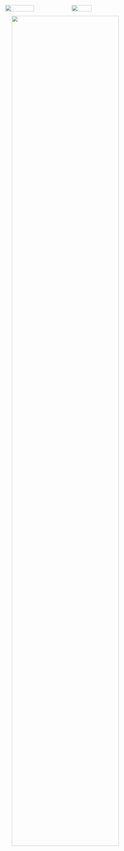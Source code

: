 <!-- <p align="center">
  <img
    width="80%"
    src="https://capsule-render.vercel.app/api?type=waving&color=auto&height=200&fontAlignY=40&section=header&text=Ryuna&fontSize=80"
    align="center"
  />
</p> -->

<div>
  <p align="center" style="display: flex; flex-wrap: nowrap">
    <img width="42.5%"
      src="https://github-readme-stats.vercel.app/api?username=anottrx&theme=noctis_minimus&count_private=true&show_icons=true" />
    <img width="35.5%"
      src="https://github-readme-stats.vercel.app/api/top-langs?username=anottrx&exclude_repo=react-study-project,follow-courses,JS-Array-Challenge&layout=compact&theme=noctis_minimus" />
  </p>
  <p align="center">
    <img width="82%" src="https://github.com/anottrx/anottrx/blob/output/github-contribution-grid-snake.svg" />
  </p>
</div>

<!--
![header](https://capsule-render.vercel.app/api?type=waving&color=auto&height=200&fontAlignY=40&section=header&text=Ryuna&fontSize=80)

![Ryuna's GitHub stats](https://github-readme-stats.vercel.app/api?username=anottrx&theme=buefy&show_icons=true)
[![Top Langs](https://github-readme-stats.vercel.app/api/top-langs/?username=anottrx&layout=compact&theme=buefy)](https://github.com/anottrx/github-readme-stats).

[![Solved.ac프로필](http://mazassumnida.wtf/api/v2/generate_badge?boj=riley)](https://solved.ac/riley)

![snake gif](https://github.com/anottrx/anottrx/blob/output/github-contribution-grid-snake.svg)
-->

